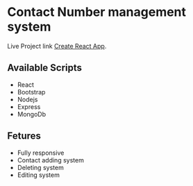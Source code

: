 # Contact Number management system 

Live Project link [Create React App](https://somonsikder.github.io/contact-num-system-react-app/).

## Available Scripts

* React 
* Bootstrap
* Nodejs
* Express
* MongoDb

## Fetures
* Fully responsive
* Contact adding system
* Deleting system
* Editing system
